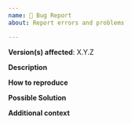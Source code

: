 ```yaml
---
name: 🐛 Bug Report
about: Report errors and problems

---
```


**Version(s) affected**: X.Y.Z

**Description**
<!-- A clear and concise description of the problem. -->

**How to reproduce**
<!-- Code and/or config needed to reproduce the problem. -->

**Possible Solution**
<!--- Optional: only if you have suggestions on a fix/reason for the bug -->

**Additional context**
<!-- Required: php tests/phpinfo.php output from same SAPI as bug occurred -->
<!-- Optional: any other context about the problem: log messages, screenshots, etc. -->

